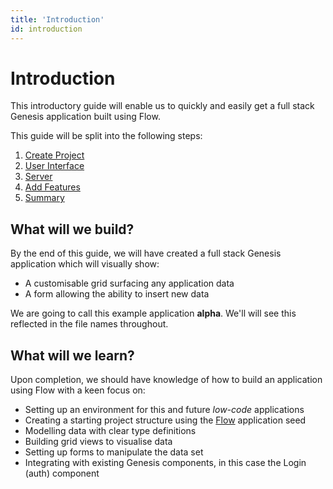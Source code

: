 ```yaml
---
title: 'Introduction'
id: introduction
---
```


# Introduction

This introductory guide will enable us to quickly and easily get a full stack Genesis application built using Flow.

This guide will be split into the following steps:

1. [Create Project](/flow/quick-start/create-project/)
2. [User Interface](/flow/quick-start/user-interface/)
3. [Server](/flow/quick-start/server)
4. [Add Features](/flow/quick-start/add-features)
5. [Summary](/flow/quick-start/summary)

## What will we build?

By the end of this guide, we will have created a full stack Genesis application which will visually show:
- A customisable grid surfacing any application data
- A form allowing the ability to insert new data

We are going to call this example application **alpha**. We'll will see this reflected in the file names throughout.


## What will we learn?

Upon completion, we should have knowledge of how to build an application using Flow with a keen focus on:
- Setting up an environment for this and future *low-code* applications
- Creating a starting project structure using the [Flow](/flow/introduction/) application seed
- Modelling data with clear type definitions
- Building grid views to visualise data
- Setting up forms to manipulate the data set
- Integrating with existing Genesis components, in this case the Login (auth) component 
